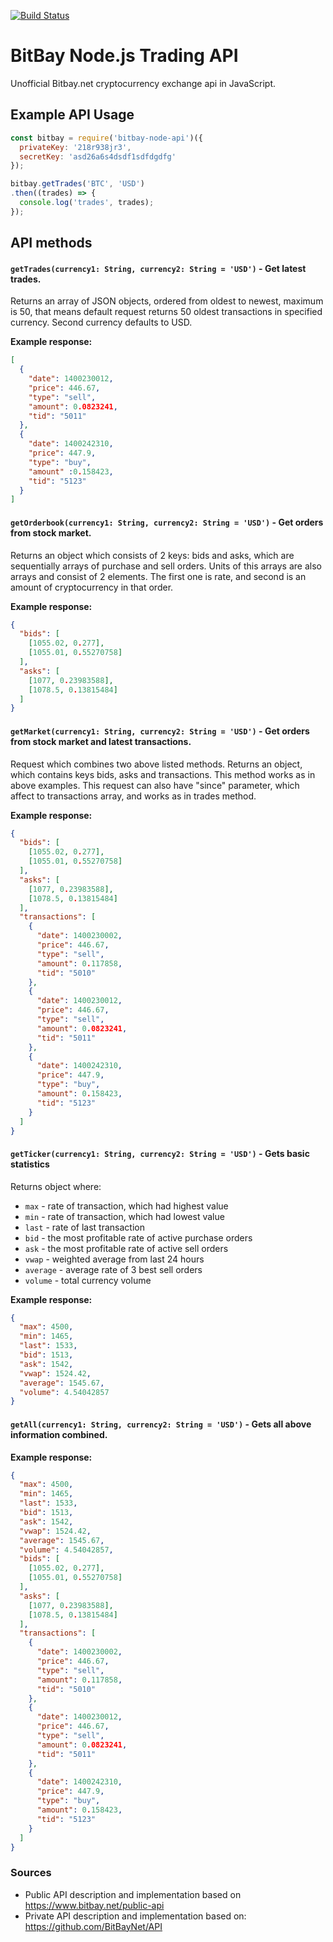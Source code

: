 [![Build Status](https://travis-ci.org/ezpn/bitbay-node-api.svg?branch=master)](https://travis-ci.org/ezpn/bitbay-node-api)
# BitBay Node.js Trading API
Unofficial Bitbay.net cryptocurrency exchange api in JavaScript.

## Example API Usage

```js
const bitbay = require('bitbay-node-api')({
  privateKey: '218r938jr3',
  secretKey: 'asd26a6s4dsdf1sdfdgdfg'
});

bitbay.getTrades('BTC', 'USD')
.then((trades) => {
  console.log('trades', trades);
});

```

## API methods

#### `getTrades(currency1: String, currency2: String = 'USD')` - Get latest trades.

Returns an array of JSON objects, ordered from oldest to newest, maximum is 50, that means default request returns 50 oldest transactions in specified currency. Second currency defaults to USD. 

**Example response:**

```json
[
  {
    "date": 1400230012,
    "price": 446.67,
    "type": "sell",
    "amount": 0.0823241,
    "tid": "5011"
  },
  {
    "date": 1400242310,
    "price": 447.9,
    "type": "buy",
    "amount" :0.158423,
    "tid": "5123"
  }
]
```

#### `getOrderbook(currency1: String, currency2: String = 'USD')` - Get orders from stock market.

Returns an object which consists of 2 keys: bids and asks, which are sequentially arrays of purchase and sell orders.
Units of this arrays are also arrays and consist of 2 elements. The first one is rate, and second is an amount of cryptocurrency in that order.

**Example response:**

```json
{
  "bids": [
    [1055.02, 0.277],
    [1055.01, 0.55270758]
  ],
  "asks": [
    [1077, 0.23983588],
    [1078.5, 0.13815484]
  ]
}
```

#### `getMarket(currency1: String, currency2: String = 'USD')` - Get orders from stock market and latest transactions.

Request which combines two above listed methods. Returns an object, which contains keys bids, asks and transactions.
This method works as in above examples.
This request can also have "since" parameter, which affect to transactions array, and works as in trades method.

**Example response:**

```json
{
  "bids": [
    [1055.02, 0.277],
    [1055.01, 0.55270758]
  ],
  "asks": [
    [1077, 0.23983588],
    [1078.5, 0.13815484]
  ],
  "transactions": [
    {
      "date": 1400230002,
      "price": 446.67,
      "type": "sell",
      "amount": 0.117858,
      "tid": "5010"
    },
    {
      "date": 1400230012,
      "price": 446.67,
      "type": "sell",
      "amount": 0.0823241,
      "tid": "5011"
    },
    {
      "date": 1400242310,
      "price": 447.9,
      "type": "buy",
      "amount": 0.158423,
      "tid": "5123"
    }
  ]
}
```

#### `getTicker(currency1: String, currency2: String = 'USD')` - Gets basic statistics

Returns object where:

- `max` - rate of transaction, which had highest value
- `min` - rate of transaction, which had lowest value
- `last` - rate of last transaction
- `bid` - the most profitable rate of active purchase orders
- `ask` - the most profitable rate of active sell orders
- `vwap` - weighted average from last 24 hours
- `average` - average rate of 3 best sell orders
- `volume` - total currency volume

**Example response:**

```json
{
  "max": 4500,
  "min": 1465,
  "last": 1533,
  "bid": 1513,
  "ask": 1542,
  "vwap": 1524.42,
  "average": 1545.67,
  "volume": 4.54042857
}
```

#### `getAll(currency1: String, currency2: String = 'USD')` - Gets all above information combined.

**Example response:**

```json
{
  "max": 4500,
  "min": 1465,
  "last": 1533,
  "bid": 1513,
  "ask": 1542,
  "vwap": 1524.42,
  "average": 1545.67,
  "volume": 4.54042857,
  "bids": [
    [1055.02, 0.277],
    [1055.01, 0.55270758]
  ],
  "asks": [
    [1077, 0.23983588],
    [1078.5, 0.13815484]
  ],
  "transactions": [
    {
      "date": 1400230002,
      "price": 446.67,
      "type": "sell",
      "amount": 0.117858,
      "tid": "5010"
    },
    {
      "date": 1400230012,
      "price": 446.67,
      "type": "sell",
      "amount": 0.0823241,
      "tid": "5011"
    },
    {
      "date": 1400242310,
      "price": 447.9,
      "type": "buy",
      "amount": 0.158423,
      "tid": "5123"
    }
  ]
}
```

### Sources

- Public API description and implementation based on https://www.bitbay.net/public-api
- Private API description and implementation based on: https://github.com/BitBayNet/API
